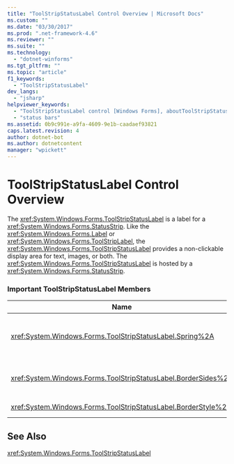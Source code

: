 ```yaml
---
title: "ToolStripStatusLabel Control Overview | Microsoft Docs"
ms.custom: ""
ms.date: "03/30/2017"
ms.prod: ".net-framework-4.6"
ms.reviewer: ""
ms.suite: ""
ms.technology: 
  - "dotnet-winforms"
ms.tgt_pltfrm: ""
ms.topic: "article"
f1_keywords: 
  - "ToolStripStatusLabel"
dev_langs: 
  - "jsharp"
helpviewer_keywords: 
  - "ToolStripStatusLabel control [Windows Forms], aboutToolStripStatusLabel control"
  - "status bars"
ms.assetid: 0b9c991e-a9fa-4609-9e1b-caadaef93821
caps.latest.revision: 4
author: dotnet-bot
ms.author: dotnetcontent
manager: "wpickett"
---
```

# ToolStripStatusLabel Control Overview
The <xref:System.Windows.Forms.ToolStripStatusLabel> is a label for a <xref:System.Windows.Forms.StatusStrip>. Like the <xref:System.Windows.Forms.Label> or <xref:System.Windows.Forms.ToolStripLabel>, the <xref:System.Windows.Forms.ToolStripStatusLabel> provides a non-clickable display area for text, images, or both. The <xref:System.Windows.Forms.ToolStripStatusLabel> is hosted by a <xref:System.Windows.Forms.StatusStrip>.  
  
### Important ToolStripStatusLabel Members  
  
|Name|Description|  
|----------|-----------------|  
|<xref:System.Windows.Forms.ToolStripStatusLabel.Spring%2A>|Gets or sets a value indicating whether the <xref:System.Windows.Forms.ToolStripStatusLabel> automatically fills the available space on the <xref:System.Windows.Forms.StatusStrip> as the form is resized|  
|<xref:System.Windows.Forms.ToolStripStatusLabel.BorderSides%2A>|Gets or sets a value that indicates which sides of the <xref:System.Windows.Forms.ToolStripStatusLabel> show borders.|  
|<xref:System.Windows.Forms.ToolStripStatusLabel.BorderStyle%2A>|Gets or sets the border style of the <xref:System.Windows.Forms.ToolStripStatusLabel>.|  
  
## See Also  
 <xref:System.Windows.Forms.ToolStripStatusLabel>